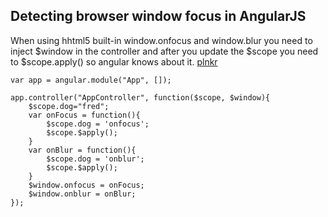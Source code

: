 Detecting browser window focus in AngularJS
-----
When using hhtml5 built-in window.onfocus and window.blur you need to inject $window in the controller and after you update the $scope you need to $scope.apply() so angular knows about it. [plnkr](http://plnkr.co/edit/jyUJ6y64cBQDPTMXMWVb?p=preview)

	var app = angular.module("App", []);

	app.controller("AppController", function($scope, $window){
	    $scope.dog="fred";
	    var onFocus = function(){
	        $scope.dog = 'onfocus';
	        $scope.$apply();
	    }
	    var onBlur = function(){
	        $scope.dog = 'onblur';
	        $scope.$apply();
	    }
	    $window.onfocus = onFocus;
	    $window.onblur = onBlur;   
	});